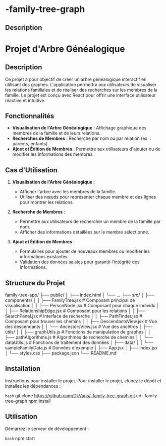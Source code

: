 # -family-tree-graph

## Description
# Projet d'Arbre Généalogique

## Description
Ce projet a pour objectif de créer un arbre généalogique interactif en utilisant des graphes. L'application permettra aux utilisateurs de visualiser les relations familiales et de réaliser des recherches sur les membres de la famille. Le projet est conçu avec React pour offrir une interface utilisateur réactive et intuitive.

## Fonctionnalités
- **Visualisation de l'Arbre Généalogique** : Affichage graphique des membres de la famille et de leurs relations.
- **Recherches de Membres** : Recherche par nom ou par relation (ex. : parents, enfants).
- **Ajout et Édition de Membres** : Permettre aux utilisateurs d'ajouter ou de modifier les informations des membres.

## Cas d'Utilisation
1. **Visualisation de l'Arbre Généalogique** :
   - Afficher l'arbre avec les membres de la famille.
   - Utiliser des nœuds pour représenter chaque membre et des lignes pour montrer les relations.

2. **Recherche de Membres** :
   - Permettre aux utilisateurs de rechercher un membre de la famille par nom.
   - Afficher des informations détaillées sur le membre sélectionné.

3. **Ajout et Édition de Membres** :
   - Formulaires pour ajouter de nouveaux membres ou modifier les informations existantes.
   - Validation des données saisies pour garantir l'intégrité des informations.

## Structure du Projet
family-tree-app/
├── public/
│   ├── index.html
│   └── ...
├── src/
│   ├── components/
│   │   ├── FamilyTree.jsx           # Composant principal de visualisation
│   │   ├── PersonNode.jsx           # Composant pour chaque individu
│   │   ├── RelationshipEdge.jsx     # Composant pour les relations
│   │   ├── SearchPanel.jsx          # Interface de recherche
│   │   ├── PathFinder.jsx           # Composant pour trouver les chemins
│   │   ├── DescendantsView.jsx      # Vue des descendants
│   │   └── AncestorsView.jsx        # Vue des ancêtres
│   ├── utils/
│   │   ├── graphUtils.js            # Fonctions de manipulation de graphes
│   │   ├── pathAlgorithms.js        # Algorithmes de recherche de chemins
│   │   └── dataUtils.js             # Fonctions de traitement des données
│   ├── data/
│   │   └── sampleFamilyData.js      # Données d'exemple
│   ├── App.jsx
│   ├── index.jsx
│   └── styles.css
├── package.json
└── README.md

## Installation
Instructions pour installer le projet.
Pour installer le projet, clonez le dépôt et installez les dépendances :

```bash```
git clone https://github.com/DkVans/-family-tree-graph.git
cd -family-tree-graph
npm install

## Utilisation
Démarrez le serveur de développement :

```bash```
npm start
